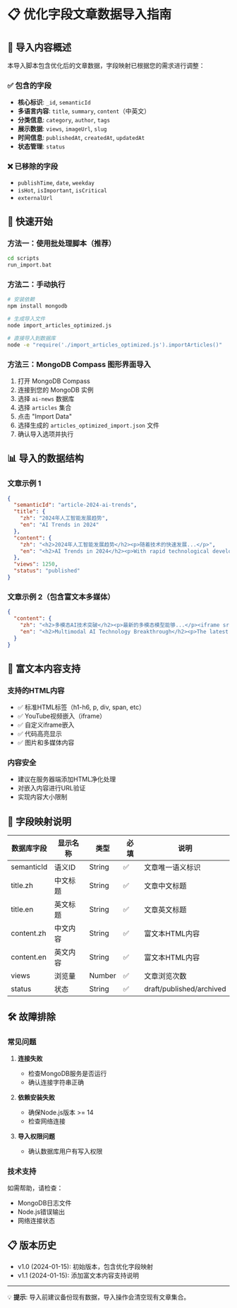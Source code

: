 # 📋 优化字段文章数据导入指南

## 🎯 导入内容概述

本导入脚本包含优化后的文章数据，字段映射已根据您的需求进行调整：

### ✅ 包含的字段
- **核心标识**: `_id`, `semanticId`
- **多语言内容**: `title`, `summary`, `content`（中英文）
- **分类信息**: `category`, `author`, `tags`
- **展示数据**: `views`, `imageUrl`, `slug`
- **时间信息**: `publishedAt`, `createdAt`, `updatedAt`
- **状态管理**: `status`

### ❌ 已移除的字段
- `publishTime`, `date`, `weekday`
- `isHot`, `isImportant`, `isCritical`
- `externalUrl`

## 🚀 快速开始

### 方法一：使用批处理脚本（推荐）
```bash
cd scripts
run_import.bat
```

### 方法二：手动执行
```bash
# 安装依赖
npm install mongodb

# 生成导入文件
node import_articles_optimized.js

# 直接导入到数据库
node -e "require('./import_articles_optimized.js').importArticles()"
```

### 方法三：MongoDB Compass 图形界面导入
1. 打开 MongoDB Compass
2. 连接到您的 MongoDB 实例
3. 选择 `ai-news` 数据库
4. 选择 `articles` 集合
5. 点击 "Import Data"
6. 选择生成的 `articles_optimized_import.json` 文件
7. 确认导入选项并执行

## 📊 导入的数据结构

### 文章示例 1
```json
{
  "semanticId": "article-2024-ai-trends",
  "title": {
    "zh": "2024年人工智能发展趋势",
    "en": "AI Trends in 2024"
  },
  "content": {
    "zh": "<h2>2024年人工智能发展趋势</h2><p>随着技术的快速发展...</p>",
    "en": "<h2>AI Trends in 2024</h2><p>With rapid technological development...</p>"
  },
  "views": 1250,
  "status": "published"
}
```

### 文章示例 2（包含富文本多媒体）
```json
{
  "content": {
    "zh": "<h2>多模态AI技术突破</h2><p>最新的多模态模型能够...</p><iframe src=\"https://www.youtube.com/embed/example\" width=\"560\" height=\"315\"></iframe>",
    "en": "<h2>Multimodal AI Technology Breakthrough</h2><p>The latest multimodal models can...</p><iframe src=\"https://www.youtube.com/embed/example\" width=\"560\" height=\"315\"></iframe>"
  }
}
```

## 🔧 富文本内容支持

### 支持的HTML内容
- ✅ 标准HTML标签（h1-h6, p, div, span, etc）
- ✅ YouTube视频嵌入（iframe）
- ✅ 自定义iframe嵌入
- ✅ 代码高亮显示
- ✅ 图片和多媒体内容

### 内容安全
- 建议在服务器端添加HTML净化处理
- 对嵌入内容进行URL验证
- 实现内容大小限制

## 📝 字段映射说明

| 数据库字段 | 显示名称 | 类型 | 必填 | 说明 |
|------------|----------|------|------|------|
| semanticId | 语义ID | String | ✅ | 文章唯一语义标识 |
| title.zh | 中文标题 | String | ✅ | 文章中文标题 |
| title.en | 英文标题 | String | ✅ | 文章英文标题 |
| content.zh | 中文内容 | String | ✅ | 富文本HTML内容 |
| content.en | 英文内容 | String | ✅ | 富文本HTML内容 |
| views | 浏览量 | Number | ✅ | 文章浏览次数 |
| status | 状态 | String | ✅ | draft/published/archived |

## 🛠️ 故障排除

### 常见问题

1. **连接失败**
   - 检查MongoDB服务是否运行
   - 确认连接字符串正确

2. **依赖安装失败**
   - 确保Node.js版本 >= 14
   - 检查网络连接

3. **导入权限问题**
   - 确认数据库用户有写入权限

### 技术支持

如需帮助，请检查：
- MongoDB日志文件
- Node.js错误输出
- 网络连接状态

## 📋 版本历史

- v1.0 (2024-01-15): 初始版本，包含优化字段映射
- v1.1 (2024-01-15): 添加富文本内容支持说明

---

💡 **提示**: 导入前建议备份现有数据，导入操作会清空现有文章集合。